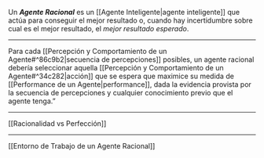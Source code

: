 Un ***Agente Racional*** es un [[Agente Inteligente|agente inteligente]] que actúa para conseguir el mejor resultado o, cuando hay incertidumbre sobre cual es el mejor resultado, el *mejor resultado esperado*.
***
Para cada [[Percepción y Comportamiento de un Agente#^86c9b2|secuencia de percepciones]] posibles, un agente racional debería seleccionar aquella [[Percepción y Comportamiento de un Agente#^34c282|acción]] que se espera que maximice su medida de [[Performance de un Agente|performance]], dada la evidencia provista por la secuencia de percepciones y cualquier conocimiento previo que el agente tenga.”
***
[[Racionalidad vs Perfección]] 
***
[[Entorno de Trabajo de un Agente Racional]] 